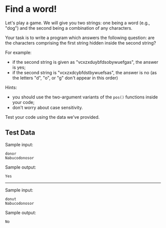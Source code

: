 # Find a word!
Let's play a game. We will give you two strings: one being a word (e.g., "dog") and the second being a combination of any characters.

Your task is to write a program which answers the following question: are the characters comprising the first string hidden inside the second string?

For example:
 - if the second string is given as "vcxzxduybfdsobywuefgas", the answer is yes;
 - if the second string is "vcxzxdcybfdstbywuefsas", the answer is no (as the letters "d", "o", or "g" don't appear in this order)

Hints:
 - you should use the two-argument variants of the ```pos()``` functions inside your code;
 - don't worry about case sensitivity.

Test your code using the data we've provided.

## Test Data

Sample input:
```
donor
Nabucodonosor
```
Sample output:

```
Yes
```

<hr>

Sample input:
```
donut
Nabucodonosor
```
Sample output:
```
No
```